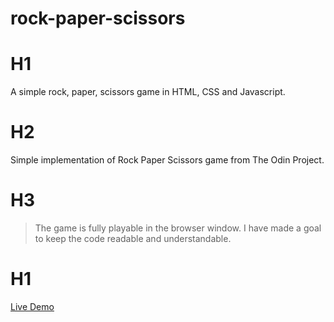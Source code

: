 # rock-paper-scissors
# H1
A simple rock, paper, scissors game in HTML, CSS and Javascript.
# H2
Simple implementation of Rock Paper Scissors game from The Odin Project. 
# H3 
>The game is fully playable in the browser window.
>I have made a goal to keep the code readable and understandable. 
# H1 
[Live Demo]()
